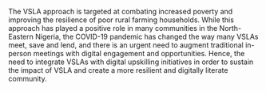 The VSLA approach is targeted at combating increased poverty and improving the resilience of poor rural farming households. While this approach has played a positive role in many communities in the North-Eastern Nigeria, the COVID-19 pandemic has changed the way many VSLAs meet, save and lend, and there is an urgent need to augment traditional in-person meetings with digital engagement and opportunities. Hence, the need to integrate VSLAs with digital upskilling initiatives in order to sustain the impact of VSLA and create a more resilient and digitally literate community.
